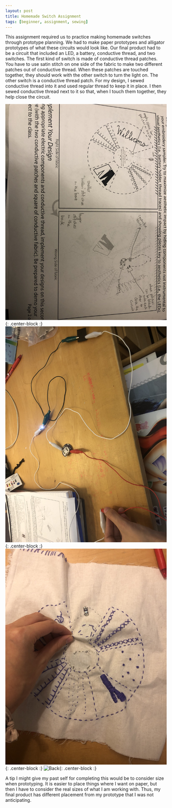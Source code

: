 ```yaml
---
layout: post
title: Homemade Switch Assignment
tags: [beginner, assignment, sewing]
---
```

This assignment required us to practice making homemade switches through prototype planning.
We had to make paper prototypes and alligator prototypes of what these circuits would look like.
Our final product had to be a circuit that included an LED, a battery, conductive thread, and two switches.
The first kind of switch is made of conductive thread patches.
You have to use satin stitch on one side of the fabric to make two different patches out of conductive thread.
When these patches are touched together, they should work with the other switch to turn the light on.
The other switch is a conductive thread patch.
For my design, I sewed conductive thread into it and used regular thread to keep it in place.
I then sewed conductive thread next to it so that, when I touch them together, they help close the circuit.

![Paper Prototype](/img/IMG_0069.JPG){: .center-block :}
![Alligator Clip Prototype](/img/IMG_0034.JPG){: .center-block :}
![Front](/img/IMG_0067.JPG){: .center-block :}
![Back](/img/){: .center-block :}

A tip I might give my past self for completing this would be to consider size when prototyping.
It is easier to place things where I want on paper, but then I have to consider the real sizes of what I am working with.
Thus, my final product has different placement from my prototype that I was not anticipating.
